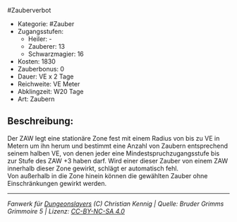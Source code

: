 #Zauberverbot  
- Kategorie: #Zauber  
- Zugangsstufen:  
  - Heiler: -  
  - Zauberer: 13  
  - Schwarzmagier: 16  
- Kosten: 1830  
- Zauberbonus: 0  
- Dauer: VE x 2 Tage  
- Reichweite: VE Meter  
- Abklingzeit: W20 Tage  
- Art: Zaubern     

## Beschreibung:
Der ZAW legt eine stationäre Zone fest mit einem Radius von bis zu VE in Metern um ihn herum und bestimmt eine Anzahl von Zaubern entsprechend seinem halben VE, von denen jeder eine Mindestspruchzugangsstufe bis zur Stufe des ZAW +3 haben darf. Wird einer dieser Zauber von einem ZAW innerhalb dieser Zone gewirkt, schlägt er automatisch fehl.<br>Von außerhalb in die Zone hinein können die gewählten Zauber ohne Einschränkungen gewirkt werden.


___
*Fanwerk für [Dungeonslayers](https://www.dungeonslayers.net/) (C) Christian Kennig | Quelle: Bruder Grimms Grimmoire 5 | Lizenz: [CC-BY-NC-SA 4.0](https://creativecommons.org/licenses/by-nc-sa/4.0/deed.de)*